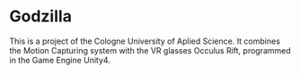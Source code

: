 # Godzilla


This is a project of the Cologne University of Aplied Science.
It combines the Motion Capturing system with the VR glasses Occulus Rift, programmed in the Game Engine Unity4.
